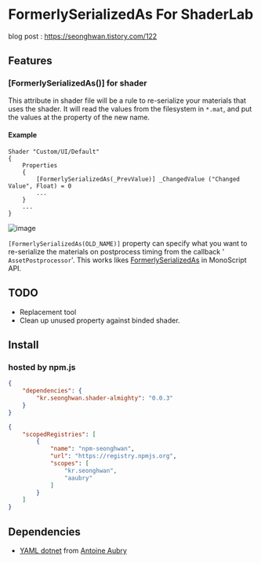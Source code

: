 # FormerlySerializedAs For ShaderLab  
blog post : https://seonghwan.tistory.com/122

## Features  

### [FormerlySerializedAs()] for shader  

This attribute in shader file will be a rule to re-serialize your materials that uses the shader. It will read the values from the filesystem in `*.mat`, and put the values at the property of the new name. 

#### Example

```shaderlab
Shader "Custom/UI/Default"
{
    Properties
    {
        [FormerlySerializedAs(_PrevValue)] _ChangedValue ("Changed Value", Float) = 0
        ...
    }
    ...
}
```

![image](https://user-images.githubusercontent.com/79823287/132132555-04eb2577-7073-47ba-b4b3-840fe26e8bd9.png)


`[FormerlySerializedAs(OLD_NAME)]` property can specify what you want to re-serialize the materials on postprocess timing from the callback ' `AssetPostprocessor`'. This works likes [FormerlySerializedAs](https://docs.unity3d.com/ScriptReference/Serialization.FormerlySerializedAsAttribute.html) in MonoScript API. 


## TODO

- Replacement tool
- Clean up unused property against binded shader.



## Install

### hosted by npm.js

```json
{
    "dependencies": {
        "kr.seonghwan.shader-almighty": "0.0.3"
    }
}
```

```json
{
    "scopedRegistries": [
        {
            "name": "npm-seonghwan",
            "url": "https://registry.npmjs.org",
            "scopes": [
                "kr.seonghwan",
                "aaubry"
            ]
        }
    ]
}
```



## Dependencies

- [YAML dotnet](https://github.com/aaubry/YamlDotNet) from [Antoine Aubry](https://github.com/aaubry)
